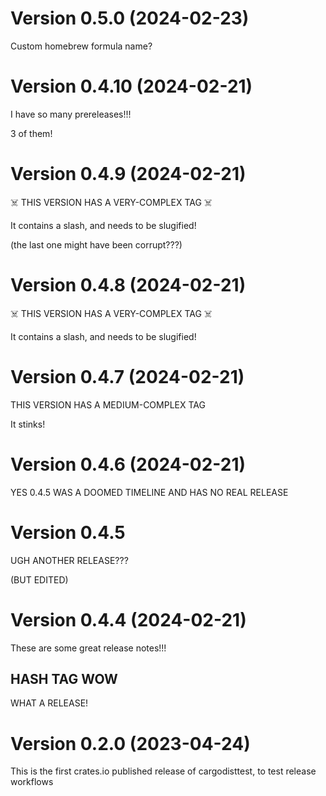 # Version 0.5.0 (2024-02-23)

Custom homebrew formula name?

# Version 0.4.10 (2024-02-21)

I have so many prereleases!!!

3 of them!

# Version 0.4.9 (2024-02-21)

☠️ THIS VERSION HAS A VERY-COMPLEX TAG ☠️

It contains a slash, and needs to be slugified!

(the last one might have been corrupt???)


# Version 0.4.8 (2024-02-21)

☠️ THIS VERSION HAS A VERY-COMPLEX TAG ☠️

It contains a slash, and needs to be slugified!


# Version 0.4.7 (2024-02-21)

THIS VERSION HAS A MEDIUM-COMPLEX TAG

It stinks!

# Version 0.4.6 (2024-02-21)

YES 0.4.5 WAS A DOOMED TIMELINE AND HAS NO REAL RELEASE

# Version 0.4.5

UGH ANOTHER RELEASE???

(BUT EDITED)

# Version 0.4.4 (2024-02-21)

These are some great release notes!!!

## HASH TAG WOW

WHAT A RELEASE!

# Version 0.2.0 (2023-04-24)

This is the first crates.io published release of cargodisttest, to test release workflows